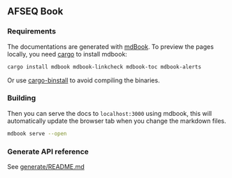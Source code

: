 ## AFSEQ Book


### Requirements

The documentations are generated with [mdBook](https://github.com/rust-lang/mdBook). To preview the pages locally, you need [cargo](https://doc.rust-lang.org/cargo/getting-started/installation.html) to install mdbook:

```sh
cargo install mdbook mdbook-linkcheck mdbook-toc mdbook-alerts
```

Or use [cargo-binstall](https://github.com/cargo-bins/cargo-binstall) to avoid compiling the binaries.


### Building

Then you can serve the docs to `localhost:3000` using mdbook, this will automatically update the browser tab when you change the markdown files.

```sh
mdbook serve --open
```


### Generate API reference

See [generate/README.md](./generate/README.md)